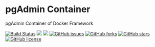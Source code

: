 # pgAdmin Container
pgAdmin Container of Docker Framework

[![Build Status](https://travis-ci.org/dockerframework/pgadmin.svg?branch=master)](https://travis-ci.org/dockerframework/pgadmin) [![](https://images.microbadger.com/badges/image/dockerframework/pgadmin:latest.svg)](https://microbadger.com/images/dockerframework/pgadmin:latest "Layers") [![](https://images.microbadger.com/badges/version/dockerframework/pgadmin:latest.svg)](https://microbadger.com/images/dockerframework/pgadmin:latest "Version") [![GitHub issues](https://img.shields.io/github/issues/dockerframework/pgadmin.svg)](https://github.com/dockerframework/pgadmin/issues) [![GitHub forks](https://img.shields.io/github/forks/dockerframework/pgadmin.svg)](https://github.com/dockerframework/pgadmin/network) [![GitHub stars](https://img.shields.io/github/stars/dockerframework/pgadmin.svg)](https://github.com/dockerframework/pgadmin/stargazers) [![GitHub license](https://img.shields.io/badge/license-MIT-blue.svg)](https://raw.githubusercontent.com/dockerframework/pgadmin/master/LICENSE)
